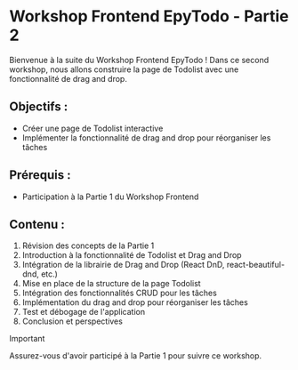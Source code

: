 # Workshop Frontend EpyTodo - Partie 2

Bienvenue à la suite du Workshop Frontend EpyTodo ! Dans ce second workshop, nous allons construire la page de Todolist avec une fonctionnalité de drag and drop.

## Objectifs :
- Créer une page de Todolist interactive
- Implémenter la fonctionnalité de drag and drop pour réorganiser les tâches

## Prérequis :
- Participation à la Partie 1 du Workshop Frontend

## Contenu :
1. Révision des concepts de la Partie 1
2. Introduction à la fonctionnalité de Todolist et Drag and Drop
3. Intégration de la librairie de Drag and Drop (React DnD, react-beautiful-dnd, etc.)
4. Mise en place de la structure de la page Todolist
5. Intégration des fonctionnalités CRUD pour les tâches
6. Implémentation du drag and drop pour réorganiser les tâches
7. Test et débogage de l'application
8. Conclusion et perspectives

> [!IMPORTANT]
> Assurez-vous d'avoir participé à la Partie 1 pour suivre ce workshop.
